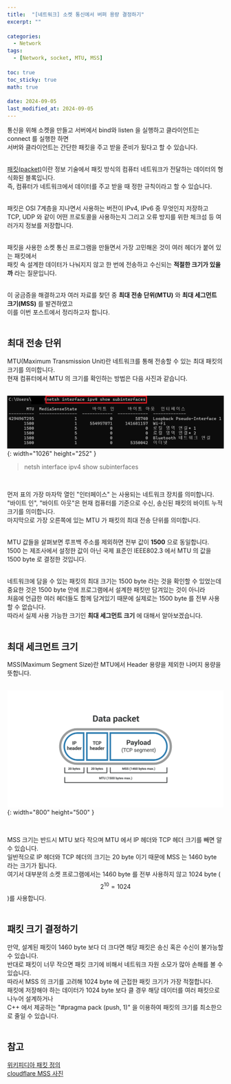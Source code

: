 ```yaml
---
title:  "[네트워크] 소켓 통신에서 버퍼 용량 결정하기"
excerpt: ""

categories:
  - Network
tags:
  - [Network, socket, MTU, MSS]

toc: true
toc_sticky: true
math: true
 
date: 2024-09-05
last_modified_at: 2024-09-05
---
```


통신을 위해 소켓을 만들고 서버에서 bind와 listen 을 실행하고 클라이언트는 connect 를 실행한 하면  
서버와 클라이언트는 간단한 패킷을 주고 받을 준비가 됬다고 할 수 있습니다.  
<br/>

[패킷(packet)](https://ko.wikipedia.org/wiki/%EB%84%A4%ED%8A%B8%EC%9B%8C%ED%81%AC_%ED%8C%A8%ED%82%B7)이란 정보 기술에서 패킷 방식의 컴퓨터 네트워크가 전달하는 데이터의 형식화된 블록입니다.  
즉, 컴퓨터가 네트워크에서 데이터를 주고 받을 때 정한 규칙이라고 할 수 있습니다.  
<br/>

패킷은 OSI 7계층을 지나면서 사용하는 버전이 IPv4, IPv6 중 무엇인지 저장하고  
TCP, UDP 와 같이 어떤 프로토콜을 사용하는지 그리고 오류 방지를 위한 체크섬 등 여러가지 정보를 저장합니다.  
<br/>

패킷을 사용한 소켓 통신 프로그램을 만들면서 가장 고민해온 것이 여러 헤더가 붙어 있는 패킷에서  
패킷 속 설계한 데이터가 나눠지지 않고 한 번에 전송하고 수신되는 **적절한 크기가 있을까** 라는 질문입니다.  
<br/>

이 궁금증을 해결하고자 여러 자료를 찾던 중 **최대 전송 단위(MTU)** 와 **최대 세그먼트 크기(MSS)** 를 발견하였고  
이를 이번 포스트에서 정리하고자 합니다.  
<br/>

## 최대 전송 단위

MTU(Maximum Transmission Unit)란 네트워크를 통해 전송할 수 있는 최대 패킷의 크기를 의미합니다.  
현재 컴퓨터에서 MTU 의 크기를 확인하는 방법은 다음 사진과 같습니다.  
<br/>

![MTU_cmd](/assets/img/Network/MTU_cmd.png){: width="1026" height="252" }  

> netsh interface ipv4 show subinterfaces  

<br/>

먼저 표의 가장 마자막 열인 "인터페이스" 는 사용되는 네트워크 장치를 의미합니다.  
"바이트 인", "바이트 아웃"은 현재 컴퓨터를 기준으로 수신, 송신된 패킷의 바이트 누적 크기를 의미합니다.  
마지막으로 가장 오른쪽에 있는 MTU 가 패킷의 최대 전송 단위를 의미합니다.  
<br/>

MTU 값들을 살펴보면 루프백 주소를 제외하면 전부 값이 **1500** 으로 동일합니다.  
1500 는 제조사에서 설정한 값이 아닌 국제 표준인 IEEE802.3 에서 MTU 의 값을 1500 byte 로 결정한 것입니다.  
<br/>

네트워크에 담을 수 있는 패킷의 최대 크기는 1500 byte 라는 것을 확인할 수 있었는데  
중요한 것은 1500 byte 안에 프로그램에서 설계한 패킷만 담겨있는 것이 아니라  
처음에 언급한 여러 헤더들도 함께 담겨있기 때문에 실제로는 1500 byte 를 전부 사용할 수 없습니다.  
따라서 실제 사용 가능한 크기인 **최대 세그먼트 크기** 에 대해서 알아보겠습니다.  
<br/>

## 최대 세크먼트 크기

MSS(Maximum Segment Size)란 MTU에서 Header 용량을 제외한 나머지 용량을 뜻합니다.  
<br/>

![MSS](/assets/img/Network/MSS_TCP_segment_packet_diagram.png){: width="800" height="500" }    

<br/>

MSS 크기는 반드시 MTU 보다 작으며 MTU 에서 IP 헤더와 TCP 헤더 크기를 빼면 알 수 있습니다.  
일반적으로 IP 헤더와 TCP 헤더의 크기는 20 byte 이기 때문에 MSS 는 1460 byte 라는 크기가 됩니다.  
여기서 대부분의 소켓 프로그램에서는 1460 byte 를 전부 사용하지 않고 1024 byte ( $$2^10 = 1024$$ )를 사용합니다.  
<br/>

## 패킷 크기 결정하기 

만약, 설계된 패킷이 1460 byte 보다 더 크다면 해당 패킷은 송신 혹은 수신이 불가능할 수 있습니다.  
반대로 패킷이 너무 작으면 패킷 크기에 비해서 네트워크 자원 소모가 많아 손해를 볼 수 있습니다.  
따라서 MSS 의 크기를 고려해 1024 byte 에 근접한 패킷 크기가 가장 적절합니다.  
패킷에 저장해야 하는 데이터가 1024 byte 보다 클 경우 해당 데이터를 여러 패킷으로 나누어 설계하거나  
C++ 에서 제공하는 "#pragma pack (push, 1)" 을 이용하여 패킷의 크기를 최소한으로 줄일 수 있습니다.  
<br/>

## 참고

[위키피디아 패킷 정의](https://ko.wikipedia.org/wiki/%EB%84%A4%ED%8A%B8%EC%9B%8C%ED%81%AC_%ED%8C%A8%ED%82%B7)  
[cloudflare MSS 사진](https://www.cloudflare.com/ko-kr/learning/network-layer/what-is-mss/)  
